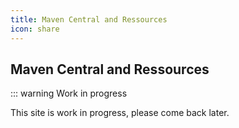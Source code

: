 ```yaml
---
title: Maven Central and Ressources
icon: share
---
```


## Maven Central and Ressources

::: warning Work in progress

This site is work in progress, please come back later.